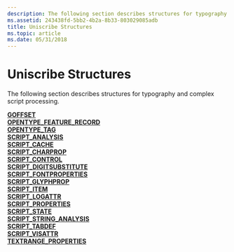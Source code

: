 ```yaml
---
description: The following section describes structures for typography and complex script processing.
ms.assetid: 243438fd-5bb2-4b2a-8b33-803029085adb
title: Uniscribe Structures
ms.topic: article
ms.date: 05/31/2018
---
```


# Uniscribe Structures

The following section describes structures for typography and complex script processing.

<dl>

[**GOFFSET**](/windows/win32/api/usp10/ns-usp10-goffset)  
[**OPENTYPE\_FEATURE\_RECORD**](/windows/desktop/api/Usp10/ns-usp10-opentype_feature_record)  
[**OPENTYPE\_TAG**](opentype-tag.md)  
[**SCRIPT\_ANALYSIS**](/windows/win32/api/usp10/ns-usp10-script_analysis)  
[**SCRIPT\_CACHE**](script-cache.md)  
[**SCRIPT\_CHARPROP**](/windows/desktop/api/Usp10/ns-usp10-script_charprop)  
[**SCRIPT\_CONTROL**](/windows/win32/api/usp10/ns-usp10-script_control)  
[**SCRIPT\_DIGITSUBSTITUTE**](/windows/win32/api/usp10/ns-usp10-script_digitsubstitute)  
[**SCRIPT\_FONTPROPERTIES**](/windows/desktop/api/Usp10/ns-usp10-script_fontproperties)  
[**SCRIPT\_GLYPHPROP**](/windows/desktop/api/Usp10/ns-usp10-script_glyphprop)  
[**SCRIPT\_ITEM**](/windows/win32/api/usp10/ns-usp10-script_item)  
[**SCRIPT\_LOGATTR**](/windows/win32/api/usp10/ns-usp10-script_logattr)  
[**SCRIPT\_PROPERTIES**](/windows/desktop/api/Usp10/ns-usp10-script_properties)  
[**SCRIPT\_STATE**](/windows/win32/api/usp10/ns-usp10-script_state)  
[**SCRIPT\_STRING\_ANALYSIS**](script-string-analysis.md)  
[**SCRIPT\_TABDEF**](/windows/win32/api/usp10/ns-usp10-script_tabdef)  
[**SCRIPT\_VISATTR**](/windows/win32/api/usp10/ns-usp10-script_visattr)  
[**TEXTRANGE\_PROPERTIES**](/windows/desktop/api/Usp10/ns-usp10-textrange_properties)  
</dl>

 

 



